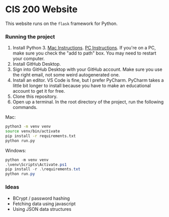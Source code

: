 
# CIS 200 Website

This website runs on the `flask` framework for Python.

### Running the project

1. Install Python 3. 
[Mac Instructions](https://programwithus.com/learn/python/install-python3-mac).
[PC Instructions](https://phoenixnap.com/kb/how-to-install-python-3-windows).
If you're on a PC, make sure you check the "add to path" box.
You may need to restart your computer.
2. Install GitHub Desktop.
3. Sign into GitHub Desktop with your GitHub account. Make sure you use the right email,
not some weird autogenerated one.
4. Install an editor. VS Code is fine, but I prefer PyCharm. PyCharm takes a little bit longer
to install because you have to make an educational account to get it for free.
5. Clone this repository.
6. Open up a terminal. In the root directory of the project, run the following commands.

Mac:
```bash
python3 -m venv venv
source venv/bin/activate
pip install -r requirements.txt
python run.py
```

Windows:
```powershell
python -m venv venv
.\venv\Scripts\Activate.ps1
pip install -r .\requirements.txt
python run.py
```

### Ideas 

- BCrypt / password hashing
- Fetching data using javascript
- Using JSON data structures
